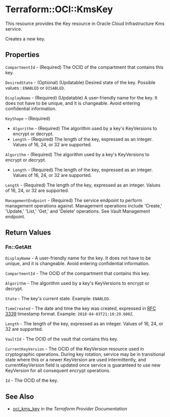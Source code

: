 # Terraform::OCI::KmsKey

This resource provides the Key resource in Oracle Cloud Infrastructure Kms service.

Creates a new key.

## Properties

`CompartmentId` - (Required) The OCID of the compartment that contains this key.

`DesiredState` - (Optional) (Updatable) Desired state of the key. Possible values : `ENABLED` or `DISABLED`.

`DisplayName` - (Required) (Updatable) A user-friendly name for the key. It does not have to be unique, and it is changeable. Avoid entering confidential information.

`KeyShape` - (Required)
* `Algorithm` - (Required) The algorithm used by a key's KeyVersions to encrypt or decrypt.
* `Length` - (Required) The length of the key, expressed as an integer. Values of 16, 24, or 32 are supported.

`Algorithm` - (Required) The algorithm used by a key's KeyVersions to encrypt or decrypt.
* `Length` - (Required) The length of the key, expressed as an integer. Values of 16, 24, or 32 are supported.

`Length` - (Required) The length of the key, expressed as an integer. Values of 16, 24, or 32 are supported.

`ManagementEndpoint` - (Required) The service endpoint to perform management operations against. Management operations include 'Create,' 'Update,' 'List,' 'Get,' and 'Delete' operations. See Vault Management endpoint.


## Return Values

### Fn::GetAtt

`DisplayName` - A user-friendly name for the key. It does not have to be unique, and it is changeable. Avoid entering confidential information.

`CompartmentId` - The OCID of the compartment that contains this key.

`Algorithm` - The algorithm used by a key's KeyVersions to encrypt or decrypt.

`State` - The key's current state.  Example: `ENABLED`.

`TimeCreated` - The date and time the key was created, expressed in [RFC 3339](https://tools.ietf.org/html/rfc3339) timestamp format.  Example: `2018-04-03T21:10:29.600Z`.

`Length` - The length of the key, expressed as an integer. Values of 16, 24, or 32 are supported.

`VaultId` - The OCID of the vault that contains this key.

`CurrentKeyVersion` - The OCID of the KeyVersion resource used in cryptographic operations. During key rotation, service may be in transitional state where this or a newer KeyVersion are used intermittently, and currentKeyVersion field is updated once service is guaranteed to use new KeyVersion for all consequent encrypt operations.

`Id` - The OCID of the key.

## See Also

* [oci_kms_key](https://www.terraform.io/docs/providers/oci/r/kms_key.html) in the _Terraform Provider Documentation_